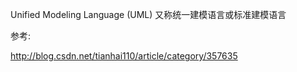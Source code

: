 Unified Modeling Language (UML) 又称统一建模语言或标准建模语言

参考: 

http://blog.csdn.net/tianhai110/article/category/357635